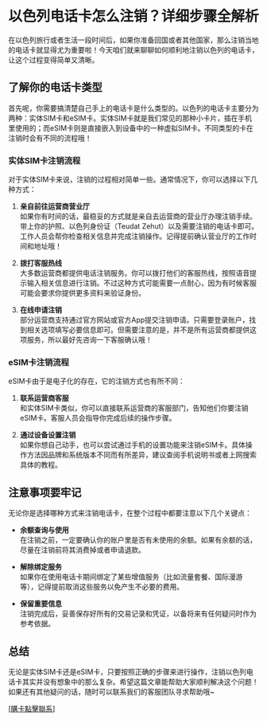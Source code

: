 # 以色列电话卡怎么注销？详细步骤全解析

在以色列旅行或者生活一段时间后，如果你准备回国或者其他国家，那么注销当地的电话卡就显得尤为重要啦！今天咱们就来聊聊如何顺利地注销以色列的电话卡，让这个过程变得简单又清晰。

## 了解你的电话卡类型

首先呢，你需要搞清楚自己手上的电话卡是什么类型的。以色列的电话卡主要分为两种：实体SIM卡和eSIM卡。实体SIM卡就是我们常见的那种小卡片，插在手机里使用的；而eSIM卡则是直接嵌入到设备中的一种虚拟SIM卡。不同类型的卡在注销时会有不同的流程哦！

### 实体SIM卡注销流程

对于实体SIM卡来说，注销的过程相对简单一些。通常情况下，你可以选择以下几种方式：

1. **亲自前往运营商营业厅**  
   如果你有时间的话，最稳妥的方式就是亲自去运营商的营业厅办理注销手续。带上你的护照、以色列身份证（Teudat Zehut）以及需要注销的电话卡即可。工作人员会帮你检查相关信息并完成注销操作。记得提前确认营业厅的工作时间和地址哦！

2. **拨打客服热线**  
   大多数运营商都提供电话注销服务。你可以拨打他们的客服热线，按照语音提示输入相关信息进行注销。不过这种方式可能需要一点耐心，因为有时候客服可能会要求你提供更多资料来验证身份。

3. **在线申请注销**  
   部分运营商支持通过官方网站或官方App提交注销申请。只需要登录账户，找到相关选项填写必要信息即可。但需要注意的是，并不是所有运营商都提供这项服务，所以最好先咨询一下客服确认哦！

### eSIM卡注销流程

eSIM卡由于是电子化的存在，它的注销方式也有所不同：

1. **联系运营商客服**  
   和实体SIM卡类似，你可以直接联系运营商的客服部门，告知他们你要注销eSIM卡。客服人员会指导你完成后续的操作步骤。

2. **通过设备设置注销**  
   如果你想自己动手，也可以尝试通过手机的设置功能来注销eSIM卡。具体操作方法因品牌和系统版本不同而有所差异，建议查阅手机说明书或者上网搜索具体的教程。

## 注意事项要牢记

无论你是选择哪种方式来注销电话卡，在整个过程中都要注意以下几个关键点：

- **余额查询与使用**  
  在注销之前，一定要确认你的账户里是否有未使用的余额。如果有余额的话，尽量在注销前将其消费掉或者申请退款。

- **解除绑定服务**  
  如果你在使用电话卡期间绑定了某些增值服务（比如流量套餐、国际漫游等），记得提前取消这些服务以免产生不必要的费用。

- **保留重要信息**  
  注销完成后，妥善保存好所有的交易记录和凭证，以备将来有任何疑问时作为参考依据。

## 总结

无论是实体SIM卡还是eSIM卡，只要按照正确的步骤来进行操作，注销以色列电话卡其实并没有想象中的那么复杂。希望这篇文章能帮助大家顺利解决这个问题！如果还有其他疑问的话，随时可以联系我们的客服团队寻求帮助哦~

[[購卡點擊聯系](https://t.me/s/esim1088)]